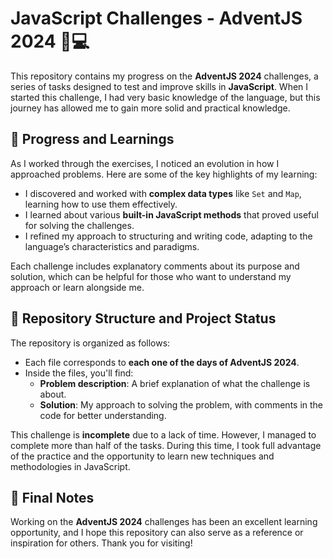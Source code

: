 # JavaScript Challenges - **AdventJS 2024** 🧠💻

This repository contains my progress on the **AdventJS 2024** challenges, a series of tasks designed to test and improve skills in **JavaScript**. When I started this challenge, I had very basic knowledge of the language, but this journey has allowed me to gain more solid and practical knowledge.

## 🚀 Progress and Learnings

As I worked through the exercises, I noticed an evolution in how I approached problems. Here are some of the key highlights of my learning:

- I discovered and worked with **complex data types** like `Set` and `Map`, learning how to use them effectively.
- I learned about various **built-in JavaScript methods** that proved useful for solving the challenges.
- I refined my approach to structuring and writing code, adapting to the language’s characteristics and paradigms.

Each challenge includes explanatory comments about its purpose and solution, which can be helpful for those who want to understand my approach or learn alongside me.

## 📂 Repository Structure and Project Status

The repository is organized as follows:

- Each file corresponds to **each one of the days of AdventJS 2024**.
- Inside the files, you'll find:
  - **Problem description**: A brief explanation of what the challenge is about.
  - **Solution**: My approach to solving the problem, with comments in the code for better understanding.

This challenge is **incomplete** due to a lack of time. However, I managed to complete more than half of the tasks. During this time, I took full advantage of the practice and the opportunity to learn new techniques and methodologies in JavaScript.

## 📝 Final Notes

Working on the **AdventJS 2024** challenges has been an excellent learning opportunity, and I hope this repository can also serve as a reference or inspiration for others. Thank you for visiting!
